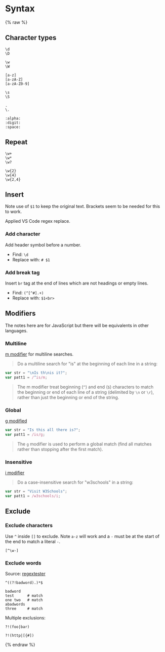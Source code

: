 # Syntax

{% raw %}

## Character types

```re
\d
\D

\w
\W

[a-z]
[a-zA-Z]
[a-zA-Z0-9]

\s
\S

.
\.

:alpha:
:digit:
:space:

```


## Repeat

```re
\w+
\w*
\w?

\w{2}
\w{4}
\w{2,4}
```


## Insert

Note use of `$1` to keep the original text. Brackets seem to be needed for this to work.

Applied VS Code regex replace.

### Add character

Add header symbol before a number.

- Find: `\d`
- Replace with: `# $1`

### Add break tag

Insert `br` tag at the end of lines which are not headings or empty lines.

- Find: `(^[^#].+)`
- Replace with: `$1<br>`


## Modifiers

The notes here are for JavaScript but there will be equivalents in other languages.

### Multiline

[m modifier](https://www.w3schools.com/jsref/jsref_regexp_m.asp) for multiline searches.

> Do a multiline search for "is" at the beginning of each line in a string:

```javascript
var str = "\nIs th\nis it?";
var patt1 = /^is/m;
```

> The m modifier treat beginning (`^`) and end (`$`) characters to match the beginning or end of each line of a string (delimited by `\n` or `\r`), rather than just the beginning or end of the string.


### Global

[g modified](https://www.w3schools.com/jsref/jsref_regexp_g.asp)

```javascript
var str = "Is this all there is?";
var patt1 = /is/g;
```

> The `g` modifier is used to perform a global match (find all matches rather than stopping after the first match).

### Insensitive

[i modifier](https://www.w3schools.com/jsref/jsref_regexp_i.asp)

> Do a case-insensitive search for "w3schools" in a string:

```javascript
var str = "Visit W3Schools";
var patt1 = /w3schools/i;
```


## Exclude

### Exclude characters

Use `^` inside `[]` to exclude. Note `a-z` will work and a `-` must be at the start of the end to match a literal `-`.

```re
[^\w-]
```

### Exclude words

Source: [regextester](https://www.regextester.com/15)

```re
^((?!badword).)*$
```

```
badword
test      # match
one two   # match
abadwords
three     # match
```

Multiple exclusions:

```re
?!(foo|bar)

?!(http|[{#])
```

{% endraw %}
